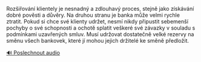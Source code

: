
Rozšiřování klientely je nesnadný a zdlouhavý proces, stejně jako získávání dobré pověsti a důvěry. Na druhou stranu je banka může velmi rychle ztratit. Pokud si chce své klienty udržet, nesmí nikdy připustit sebemenší pochyby o své schopnosti a ochotě splatit veškeré své závazky v souladu s podmínkami uzavřených smluv. Musí udržovat dostatečně velké rezervy na směnu všech bankovek, které jí mohou jejich držitelé ke směně předložit.

[🔊 Poslechnout audio](/data/7-paragraphs/audio/chapter_81/para_005-Roziovn-klientely-je-nesnadn-a-zdlouhav-proc.mp3)
